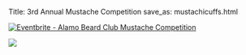 Title: 3rd Annual Mustache Competition
save_as: mustachicuffs.html 

<a href="http://www.eventbrite.com/e/alamo-beard-club-mustache-competition-tickets-13566757537?ref=ebtnebregn" target="_blank"><img src="https://www.eventbrite.com/custombutton?eid=13566757537" alt="Eventbrite - Alamo Beard Club Mustache Competition" /></a>

<img class="img-responsive" src="images/mustachicuffs.jpg">

